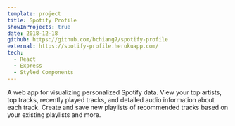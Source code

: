 ```yaml
---
template: project
title: Spotify Profile
showInProjects: true
date: 2018-12-18
github: https://github.com/bchiang7/spotify-profile
external: https://spotify-profile.herokuapp.com/
tech:
  - React
  - Express
  - Styled Components
---
```


A web app for visualizing personalized Spotify data. View your top artists, top tracks, recently played tracks, and detailed audio information about each track. Create and save new playlists of recommended tracks based on your existing playlists and more.
